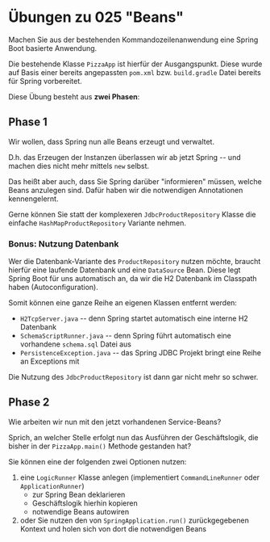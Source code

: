 # Übungen zu 025 "Beans"

Machen Sie aus der bestehenden Kommandozeilenanwendung eine Spring Boot basierte Anwendung.

Die bestehende Klasse `PizzaApp` ist hierfür der Ausgangspunkt. Diese wurde auf Basis einer bereits angepassten
`pom.xml` bzw. `build.gradle` Datei bereits für Spring vorbereitet.

Diese Übung besteht aus **zwei Phasen**:

## Phase 1

Wir wollen, dass Spring nun alle Beans erzeugt und verwaltet.

D.h. das Erzeugen der Instanzen überlassen wir ab jetzt Spring -- und machen dies nicht mehr
mittels `new` selbst.

Das heißt aber auch, dass Sie Spring darüber "informieren" müssen, welche Beans anzulegen sind.
Dafür haben wir die notwendigen Annotationen kennengelernt.

Gerne können Sie statt der komplexeren `JdbcProductRepository` Klasse die einfache `HashMapProductRepository` Variante
nehmen.

### Bonus: Nutzung Datenbank

Wer die Datenbank-Variante des `ProductRepository` nutzen möchte, braucht hierfür eine laufende
Datenbank und eine `DataSource` Bean. Diese legt Spring Boot für uns automatisch an, da wir die H2 Datenbank
im Classpath haben (Autoconfiguration).

Somit können eine ganze Reihe an eigenen Klassen entfernt werden:

* `H2TcpServer.java` -- denn Spring startet automatisch eine interne H2 Datenbank
* `SchemaScriptRunner.java` -- denn Spring führt automatisch eine vorhandene `schema.sql` Datei aus
* `PersistenceException.java` -- das Spring JDBC Projekt bringt eine Reihe an Exceptions mit

Die Nutzung des `JdbcProductRepository` ist dann gar nicht mehr so schwer.

## Phase 2

Wie arbeiten wir nun mit den jetzt vorhandenen Service-Beans?

Sprich, an welcher Stelle erfolgt nun das Ausführen der Geschäftslogik, die bisher in der `PizzaApp.main()` Methode
gestanden hat?

Sie können eine der folgenden zwei Optionen nutzen:

1. eine `LogicRunner` Klasse anlegen (implementiert `CommandLineRunner` oder `ApplicationRunner`)
   - zur Spring Bean deklarieren
   - Geschäftslogik hierhin kopieren
   - notwendige Beans autowiren
2. oder Sie nutzen den von `SpringApplication.run()` zurückgegebenen Kontext und holen sich von dort
   die notwendigen Beans 

